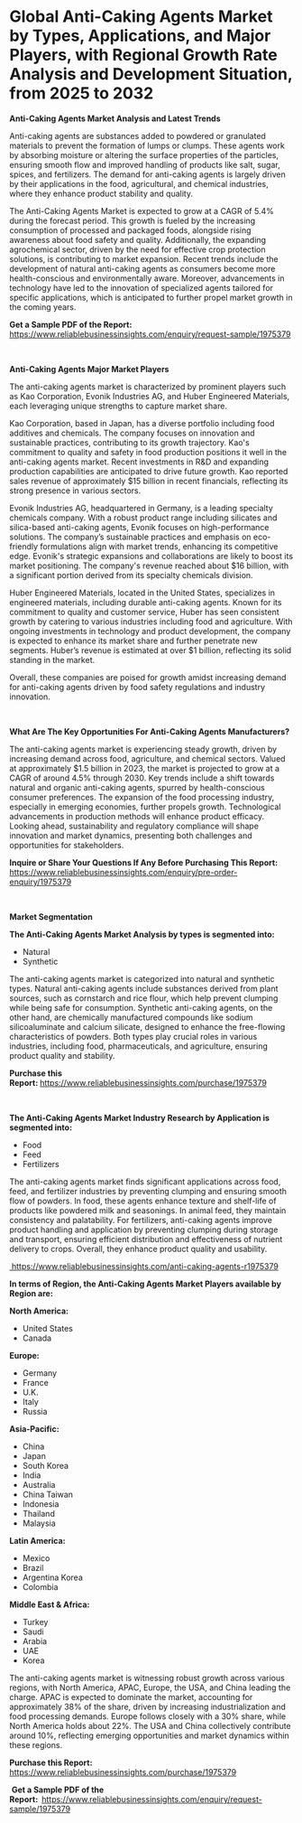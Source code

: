 <p><h1>Global Anti-Caking Agents Market by Types, Applications, and Major Players, with Regional Growth Rate Analysis and Development Situation, from 2025 to 2032</h1></p><p><strong>Anti-Caking Agents Market Analysis and Latest Trends</strong></p>
<p><p>Anti-caking agents are substances added to powdered or granulated materials to prevent the formation of lumps or clumps. These agents work by absorbing moisture or altering the surface properties of the particles, ensuring smooth flow and improved handling of products like salt, sugar, spices, and fertilizers. The demand for anti-caking agents is largely driven by their applications in the food, agricultural, and chemical industries, where they enhance product stability and quality.</p><p>The Anti-Caking Agents Market is expected to grow at a CAGR of 5.4% during the forecast period. This growth is fueled by the increasing consumption of processed and packaged foods, alongside rising awareness about food safety and quality. Additionally, the expanding agrochemical sector, driven by the need for effective crop protection solutions, is contributing to market expansion. Recent trends include the development of natural anti-caking agents as consumers become more health-conscious and environmentally aware. Moreover, advancements in technology have led to the innovation of specialized agents tailored for specific applications, which is anticipated to further propel market growth in the coming years.</p></p>
<p><strong>Get a Sample PDF of the Report:&nbsp;</strong> <a href="https://www.reliablebusinessinsights.com/enquiry/request-sample/1975379?utm_campaign=3215&utm_medium=2&utm_source=Github&utm_content=ia&utm_term=15042025&utm_id=anti-caking-agents">https://www.reliablebusinessinsights.com/enquiry/request-sample/1975379</a></p>
<p>&nbsp;</p>
<p><strong>Anti-Caking Agents Major Market Players</strong></p>
<p><p>The anti-caking agents market is characterized by prominent players such as Kao Corporation, Evonik Industries AG, and Huber Engineered Materials, each leveraging unique strengths to capture market share.</p><p>Kao Corporation, based in Japan, has a diverse portfolio including food additives and chemicals. The company focuses on innovation and sustainable practices, contributing to its growth trajectory. Kao's commitment to quality and safety in food production positions it well in the anti-caking agents market. Recent investments in R&D and expanding production capabilities are anticipated to drive future growth. Kao reported sales revenue of approximately $15 billion in recent financials, reflecting its strong presence in various sectors.</p><p>Evonik Industries AG, headquartered in Germany, is a leading specialty chemicals company. With a robust product range including silicates and silica-based anti-caking agents, Evonik focuses on high-performance solutions. The company’s sustainable practices and emphasis on eco-friendly formulations align with market trends, enhancing its competitive edge. Evonik's strategic expansions and collaborations are likely to boost its market positioning. The company's revenue reached about $16 billion, with a significant portion derived from its specialty chemicals division.</p><p>Huber Engineered Materials, located in the United States, specializes in engineered materials, including durable anti-caking agents. Known for its commitment to quality and customer service, Huber has seen consistent growth by catering to various industries including food and agriculture. With ongoing investments in technology and product development, the company is expected to enhance its market share and further penetrate new segments. Huber’s revenue is estimated at over $1 billion, reflecting its solid standing in the market.</p><p>Overall, these companies are poised for growth amidst increasing demand for anti-caking agents driven by food safety regulations and industry innovation.</p></p>
<p>&nbsp;</p>
<p><strong>What Are The Key Opportunities For Anti-Caking Agents Manufacturers?</strong></p>
<p><p>The anti-caking agents market is experiencing steady growth, driven by increasing demand across food, agriculture, and chemical sectors. Valued at approximately $1.5 billion in 2023, the market is projected to grow at a CAGR of around 4.5% through 2030. Key trends include a shift towards natural and organic anti-caking agents, spurred by health-conscious consumer preferences. The expansion of the food processing industry, especially in emerging economies, further propels growth. Technological advancements in production methods will enhance product efficacy. Looking ahead, sustainability and regulatory compliance will shape innovation and market dynamics, presenting both challenges and opportunities for stakeholders.</p></p>
<p><strong>Inquire or Share Your Questions If Any Before Purchasing This Report:</strong> <a href="https://www.reliablebusinessinsights.com/enquiry/pre-order-enquiry/1975379?utm_campaign=3215&utm_medium=2&utm_source=Github&utm_content=ia&utm_term=15042025&utm_id=anti-caking-agents">https://www.reliablebusinessinsights.com/enquiry/pre-order-enquiry/1975379</a></p>
<p>&nbsp;</p>
<p><strong>Market Segmentation</strong></p>
<p><strong>The Anti-Caking Agents Market Analysis by types is segmented into:</strong></p>
<p><ul><li>Natural</li><li>Synthetic</li></ul></p>
<p><p>The anti-caking agents market is categorized into natural and synthetic types. Natural anti-caking agents include substances derived from plant sources, such as cornstarch and rice flour, which help prevent clumping while being safe for consumption. Synthetic anti-caking agents, on the other hand, are chemically manufactured compounds like sodium silicoaluminate and calcium silicate, designed to enhance the free-flowing characteristics of powders. Both types play crucial roles in various industries, including food, pharmaceuticals, and agriculture, ensuring product quality and stability.</p></p>
<p><strong>Purchase this Report:&nbsp;</strong><a href="https://www.reliablebusinessinsights.com/purchase/1975379?utm_campaign=3215&utm_medium=2&utm_source=Github&utm_content=ia&utm_term=15042025&utm_id=anti-caking-agents">https://www.reliablebusinessinsights.com/purchase/1975379</a></p>
<p>&nbsp;</p>
<p><strong>The Anti-Caking Agents Market Industry Research by Application is segmented into:</strong></p>
<p><ul><li>Food</li><li>Feed</li><li>Fertilizers</li></ul></p>
<p><p>The anti-caking agents market finds significant applications across food, feed, and fertilizer industries by preventing clumping and ensuring smooth flow of powders. In food, these agents enhance texture and shelf-life of products like powdered milk and seasonings. In animal feed, they maintain consistency and palatability. For fertilizers, anti-caking agents improve product handling and application by preventing clumping during storage and transport, ensuring efficient distribution and effectiveness of nutrient delivery to crops. Overall, they enhance product quality and usability.</p></p>
<p><a href="https://www.reliablebusinessinsights.com/anti-caking-agents-r1975379?utm_campaign=3215&utm_medium=2&utm_source=Github&utm_content=ia&utm_term=15042025&utm_id=anti-caking-agents">&nbsp;https://www.reliablebusinessinsights.com/anti-caking-agents-r1975379</a></p>
<p><strong>In terms of Region, the Anti-Caking Agents Market Players available by Region are:</strong></p>
<p>
    <p> <strong> North America: </strong>
        <ul>
            <li>United States</li>
            <li>Canada</li>
        </ul>
        </p> 
    <p> <strong> Europe: </strong>
        <ul>
            <li>Germany</li>
            <li>France</li>
            <li>U.K.</li>
            <li>Italy</li>
            <li>Russia</li>
        </ul>
        </p> 
    <p> <strong> Asia-Pacific: </strong>
        <ul>
            <li>China</li>
            <li>Japan</li>
            <li>South Korea</li>
            <li>India</li>
            <li>Australia</li>
            <li>China Taiwan</li>
            <li>Indonesia</li>
            <li>Thailand</li>
            <li>Malaysia</li>
        </ul>
        </p> 
    <p> <strong> Latin America: </strong>
        <ul>
            <li>Mexico</li>
            <li>Brazil</li>
            <li>Argentina Korea</li>
            <li>Colombia</li>
        </ul>
        </p> 
    <p> <strong> Middle East & Africa: </strong>
        <ul>
            <li>Turkey</li>
            <li>Saudi</li>
            <li>Arabia</li>
            <li>UAE</li>
            <li>Korea</li>
        </ul>
    </p>
    </p>
<p><p>The anti-caking agents market is witnessing robust growth across various regions, with North America, APAC, Europe, the USA, and China leading the charge. APAC is expected to dominate the market, accounting for approximately 38% of the share, driven by increasing industrialization and food processing demands. Europe follows closely with a 30% share, while North America holds about 22%. The USA and China collectively contribute around 10%, reflecting emerging opportunities and market dynamics within these regions.</p></p>
<p><strong>Purchase this Report: </strong><a href="https://www.reliablebusinessinsights.com/purchase/1975379?utm_campaign=3215&utm_medium=2&utm_source=Github&utm_content=ia&utm_term=15042025&utm_id=anti-caking-agents">https://www.reliablebusinessinsights.com/purchase/1975379</a></p>
<p>&nbsp;<strong>Get a Sample PDF of the Report:&nbsp;&nbsp;</strong><a href="https://www.reliablebusinessinsights.com/enquiry/request-sample/1975379?utm_campaign=3215&utm_medium=2&utm_source=Github&utm_content=ia&utm_term=15042025&utm_id=anti-caking-agents">https://www.reliablebusinessinsights.com/enquiry/request-sample/1975379</a></p>
<p><strong></strong></p>
<p><p></p><p></p><p></p></p>